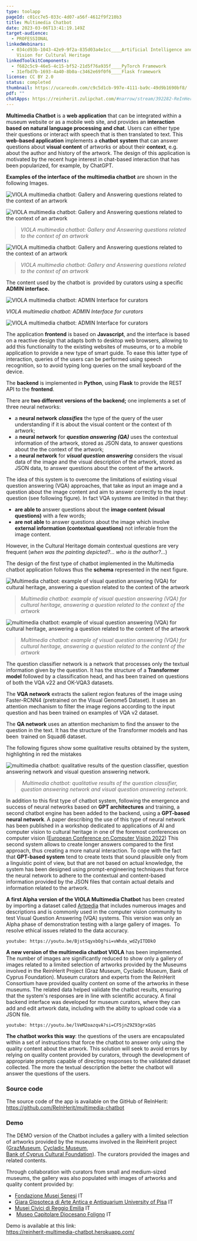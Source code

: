 ```yaml
---
type: toolapp
pageId: c01cc7e5-033c-4d07-a56f-4612f9f210b3
title: Multimedia Chatbot
date: 2023-03-06T13:41:19.149Z
target-audience:
  - PROFESSIONAL
linkedWebinars:
  - 034cd93b-1043-42e9-9f2a-835d03a4e1cc____Artificial Intelligence and Computer
    Vision for Cultural Heritage
linkedToolkitComponents:
  - f682c5c9-46e5-4c15-bf52-21d5f76a935f____PyTorch Framework
  - 31efbd7b-1693-4a40-8b0a-c3462e69f0f6____Flask framework
license: CC BY 2.0
status: completed
thumbnail: https://ucarecdn.com/c9c5d1cb-997e-4111-ba9c-49d9b1690bf8/
pdf: ""
chatApps: https://reinherit.zulipchat.com/#narrow/stream/392282-ReInHerit-Applications-and-Toolkit/topic/Multimedia.20Chatbot.20VIOLA
---
```

**Multimedia Chatbot**  is a **web application** that can be integrated within a museum website or as a mobile web site, and provides an **interaction based on natural language processing and chat**. Users can either type their questions or interact with speech that is then translated to text. This **web-based application** implements a **chatbot** **system** that can answer questions about **visual content** of artworks or about their **context**, e.g. about the author and history of the artwork. The design of this application is motivated by the recent huge interest in chat-based interaction that has been popularized, for example, by ChatGPT.

**Examples of the interface of the multimedia chatbot** are shown in the following Images.

![VIOLA multimedia chatbot: Gallery and  Answering questions related to the context of an artwork](https://ucarecdn.com/e5541477-fcb5-4333-9361-e612c629fc57/ "VIOLA multimedia chatbot: Gallery and  Answering questions related to the context of an artwork")

![VIOLA multimedia chatbot: Gallery and  Answering questions related to the context of an artwork](https://ucarecdn.com/d62ead48-95c6-4d4b-96d9-1c5d1d68805e/ "VIOLA multimedia chatbot: Gallery and  Answering questions related to the context of an artwork")

> *VIOLA multimedia chatbot: Gallery and  Answering questions related to the context of an artwork*

![VIOLA multimedia chatbot: Gallery and  Answering questions related to the context of an artwork](https://ucarecdn.com/e2b58a76-85c9-4892-8c51-ec1e044b2bad/ "VIOLA multimedia chatbot: Gallery and  Answering questions related to the context of an artwork")

> *VIOLA multimedia chatbot: Gallery and  Answering questions related to the context of an artwork*

 The content used by the chatbot is  provided by curators using a specific **ADMIN interface.**

![VIOLA multimedia chatbot: ADMIN Interface for curators](https://ucarecdn.com/57de6711-8598-4307-822c-00bd8fcc4e84/ "VIOLA multimedia chatbot: ADMIN Interface for curators")

*VIOLA multimedia chatbot: ADMIN Interface for curators*

![VIOLA multimedia chatbot: ADMIN Interface for curators](https://ucarecdn.com/7aed416f-ad1a-468c-8d69-d7a33acd4891/ "VIOLA multimedia chatbot: ADMIN Interface for curators")

The application **frontend** is based on **Javascript**, and the interface is based on a reactive design that adapts both to desktop web browsers, allowing to add this functionality to the existing websites of museums, or to a mobile application to provide a new type of smart guide. To ease this latter type of interaction, queries of the users can be performed using speech recognition, so to avoid typing long queries on the small keyboard of the device.

The **backend** is implemented in **Python**, using **Flask** to provide the REST API to the **frontend**.

There are **two different versions of the backend;** one implements a set of three neural networks:

* a **neural network** ***classifies*** the type of the query of the user understanding if it is about the visual content or the context of th artwork;
* a **neural network** for ***question answering (QA)*** uses the contextual information of the artwork, stored as JSON data, to answer questions about the the context of the artwork;
* a **neural network** for ***visual question answering*** considers the visual data of the image and the visual description of the artwork, stored as JSON data, to answer questions about the content of the artwork.

The idea of this system is to overcome the limitations of existing visual question answering (VQA) approaches, that take as input an image and a question about the image content and aim to answer correctly to the input question (see following figure). In fact VQA systems are limited in that they:

* **are able to** answer questions about the **image content (visual questions)** with a few words;
* **are not able** to answer questions about the image which involve **external information (contextual questions)** not inferable from the image content.     

However, in the Cultural Heritage domain contextual questions are very frequent (*when was the painting depicted?... who is the author?*...)

The design of the first type of chatbot implemented in the Multimedia chatbot application follows thus the **schema** represented in the next figure.

![Multimedia chatbot: example of visual question answering (VQA) for cultural heritage, answering a question related to the context of the artwork](https://ucarecdn.com/133da573-fb5b-4438-9973-b1c80e0c12e5/ "Multimedia chatbot: example of visual question answering (VQA) for cultural heritage, answering a question related to the context of the artwork")

> *Multimedia chatbot: example of visual question answering (VQA) for cultural heritage, answering a question related to the context of the artwork*

![multimedia chatbot: example of visual question answering (VQA) for cultural heritage, answering a question related to the content of the artwork](https://ucarecdn.com/1e0e1087-2964-49ce-900c-235bb2475c84/ "multimedia chatbot: example of visual question answering (VQA) for cultural heritage, answering a question related to the content of the artwork")

> *Multimedia chatbot: example of visual question answering (VQA) for cultural heritage, answering a question related to the content of the artwork*

The question classifier network is a network that processes only the textual information given by the question. It has the structure of a **Transformer model** followed by a classification head, and has been trained on questions of both the VQA v22 and OK-VQA3 datasets.

The **VQA network** extracts the salient region features of the image using Faster-RCNN4 (pretrained on the Visual Genome5 Dataset). It uses an attention mechanism to filter the image regions according to the input question and has been trained on examples of VQA v2 dataset.

The **QA network** uses an attention mechanism to find the answer to the question in the text. It has the structure of the Transformer models and has been  trained on Squad6 dataset.

The following figures show some qualitative results obtained by the system, highlighting in red the mistakes

![ multimedia chatbot: qualitative results of the question classifier, question answering network and visual question answering network.](https://ucarecdn.com/989fc728-3eda-475b-af05-c10e599baa58/ " multimedia chatbot: qualitative results of the question classifier, question answering network and visual question answering network.")

>  *Multimedia chatbot: qualitative results of the question classifier, question answering network and visual question answering network.*

In addition to this first type of chatbot system, following the emergence and success of neural networks based on **GPT architectures** and training, a second chatbot engine has been added to the backend, using a **GPT-based neural network**. A paper describing the use of this type of neural network has been published in a workshop dedicated to applications of AI and computer vision to cultural heritage in one of the foremost conferences on computer vision ([European Conference on Computer Vision 2022](https://eccv2022.ecva.net)) This second system allows to create longer answers compared to the first approach, thus creating a more natural interaction. To cope with the fact that **GPT-based system** tend to create texts that sound plausible only from a linguistic point of view, but that are not based on actual knowledge, the system has been designed using prompt-engineering techniques that force the neural network to adhere to the contextual and content-based information provided by the JSON files that contain actual details and information related to the artwork.

**A first Alpha version of the VIOLA Multimedia Chatbot** has been created by importing a dataset called [Artpedia](https://aimagelab.ing.unimore.it/imagelab/page.asp?IdPage=35) that includes numerous images and descriptions and is commonly used in the computer vision community to test Visual Question Answering (VQA) systems.  This version was only an Alpha phase of demonstration testing with a large gallery of images.  To resolve ethical issues related to the data accuracy.  

`youtube: https://youtu.be/BjstSqyxbOg?si=vWhda_wdZyITDDkO`

**A new version of the multimedia chatbot VIOLA** has been implemented. The number of images are significantly reduced to show only a gallery of images related to a limited selection of artworks provided by the Museums involved in the ReinHerit Project (Graz Museum, Cycladic Museum, Bank of Cyprus Foundation). Museum curators and experts from the ReInHerit Consortium have provided quality content on some of the artworks in these museums. The related data helped validate the chatbot results, ensuring that the system's responses are in line with scientific accuracy. A final backend interface was developed for museum curators, where they can add and edit artwork data, including with the ability to upload code via a JSON file. 

`youtube: https://youtu.be/lVeM2oazqvA?si=CF5jnZ9Z93grxGbS`

**The chatbot works this way**: the questions of the users are encapsulated within a set of instructions that force the chatbot to answer only using the quality content about the artwork. This solution will seek to avoid errors by relying on quality content provided by curators, through the development of appropriate prompts capable of directing responses to the validated dataset collected. The more the textual description the better the chatbot will answer the questions of the users.

### Source code

The source code of the app is available on the GitHub of ReInHerit: <https://github.com/ReInHerit/multimedia-chatbot>

### Demo

The DEMO version of the Chatbot includes a gallery with a limited selection of artworks provided by the museums involved in the ReinHerit project ([GrazMuseum](https://www.grazmuseum.at/en/), [Cycladic Museum](https://cycladic.gr/en/),\
[Bank of Cyprus Cultural Foundation](https://www.boccf.org/en-gb/homepage/)). The curators provided the images and related contents.

Through collaboration with curators from small and medium-sized museums, the gallery was also populated with images of artworks and quality content provided by:

* [Fondazione Musei Senesi](https://www.museisenesi.org/en/) IT
* [Giara Gipsoteca di Arte Antica e Antiquarium University of Pisa](https://www.gipsoteca.sma.unipi.it/en/) IT
* [Musei Civici di Reggio Emilia](https://www.musei.re.it/musei2021/) IT
*  [Museo Capitolare Diocesano Foligno](http://www.museifoligno.it/i-musei/museo-capitolare-diocesano) IT

Demo is available at this link:\
[https://reinherit-multimedia-c​hatbot.herokuapp.com/](https://reinherit-multimedia-chatbot.herokuapp.com/)